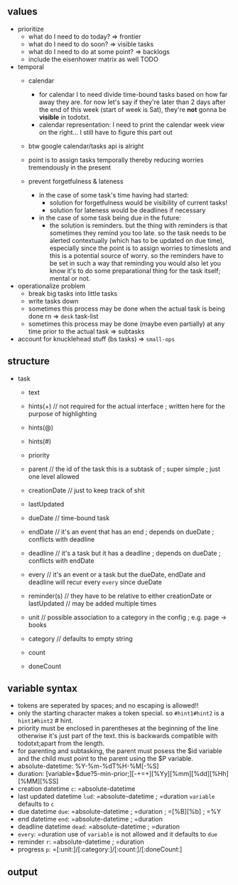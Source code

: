 ## values
* prioritize
    * what do I need to do today?
        => frontier
    * what do I need to do soon?
        => visible tasks
    * what do I need to do at some point?
        => backlogs
    * include the eisenhower matrix as well TODO
* temporal
    * calendar
        * for calendar I to need divide time-bound tasks based on how far away they are.
            for now let's say if they're later than 2 days after the end of this week (start of week is Sat),
            they're **not** gonna be **visible** in todotxt.
        * calendar representation:
            I need to print the calendar week view on the right...
            I still have to figure this part out
    * btw google calendar/tasks api is alright

    * point is to assign tasks temporally thereby reducing worries tremendously in the present
    * prevent forgetfulness & lateness
        * in the case of some task's time having had started:
            * solution for forgetfulness would be visibility of current tasks!
            * solution for lateness would be deadlines if necessary
        * in the case of some task being due in the future:
            * the solution is reminders. but the thing with reminders is that sometimes they remind you too late.
                so the task needs to be alerted contextually (which has to be updated on due time),
                especially since the point is to assign worries to timeslots and this is a potential source of worry.
                so the reminders have to be set in such a way that reminding you would also let you know it's to do
                some preparational thing for the task itself; mental or not.
* operationalize problem
    * break big tasks into little tasks
    * write tasks down
    * sometimes this process may be done when the actual task is being done rn
        => `desk` task-list
    * sometimes this process may be done (maybe even partially) at any time prior to the actual task
        => subtasks
* account for knucklehead stuff (bs tasks)
    => `small-ops`
    
## structure

* task
    - text
    - hints(+) // not required for the actual interface ; written here for the purpose of highlighting
    - hints(@)
    - hints(#)
    - priority
    - parent // the id of the task this is a subtask of ; super simple ; just one level allowed

    - creationDate // just to keep track of shit
    - lastUpdated

    - dueDate // time-bound task
    - endDate // it's an event that has an end ; depends on dueDate ; conflicts with deadline
    - deadline // it's a task but it has a deadline ; depends on dueDate ; conflicts with endDate
    - every // it's an event or a task but the dueDate, endDate and deadline will recur every `every` since dueDate

    - reminder(s) // they have to be relative to either creationDate or lastUpdated // may be added multiple times

    - unit // possible association to a category in the config ; e.g. page -> books
    - category // defaults to empty string
    - count
    - doneCount

## variable syntax
- tokens are seperated by spaces; and no escaping is allowed!!
- only the starting character makes a token special. so `#hint1#hint2` is a `hint1#hint2` # hint.
- priority must be enclosed in parentheses at the beginning of the line otherwise it's just part of the text. this is backwards compatible with todotxt;apart from the length.
- for parenting and subtasking, the parent must posess the $id variable and the child must point to the parent using the $P variable.
- absolute-datetime: %Y-%m-%dT%H-%M[-%S]
- duration: [variable=$due?5-min-prior;][-+=+][%Yy][%mm][%dd][%Hh][%MM][%SS]
- creation datetime `c`: =absolute-datetime
- last updated datetime `lud`: =absolute-datetime ; =duration `variable` defaults to `c`
- due datetime `due`: =absolute-datetime ; =duration ; =[%B][%b] ; =%Y
- end datetime `end`: =absolute-datetime ; =duration
- deadline datetime `dead`: =absolute-datetime ; =duration
- `every`: =duration use of `variable` is not allowed and it defaults to `due`
- reminder `r`: =absolute-datetime ; =duration
- progress `p`: =[:unit:]/[:category:]/[:count:]/[:doneCount:]

## output
